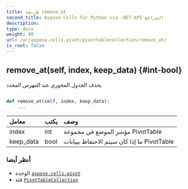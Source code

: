 ```yaml
---
title: طريقة remove_at
second_title: Aspose.Cells for Python via .NET API المراجع
description:
type: docs
weight: 80
url: /ar/aspose.cells.pivot/pivottablecollection/remove_at/
is_root: false
---
```

##  remove_at(self, index, keep_data) {#int-bool}
يحذف الجدول المحوري عند الفهرس المحدد



```python

def remove_at(self, index, keep_data):
    ...
```


| معامل| يكتب| وصف|
| :- | :- | :- |
| index | int | مؤشر الموضع في مجموعة PivotTable|
| keep_data | bool | ما إذا كان سيتم الاحتفاظ ببيانات PivotTable|



###  أنظر أيضا
* الوحدة [`aspose.cells.pivot`](../../)
* فئة [`PivotTableCollection`](/cells/python-net/ar/aspose.cells.pivot/pivottablecollection)
